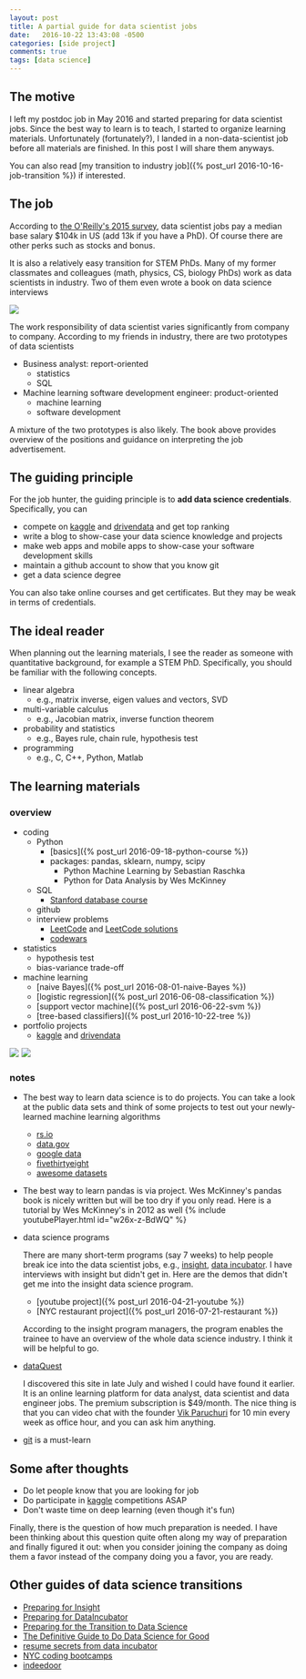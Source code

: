 ```yaml
---
layout: post
title: A partial guide for data scientist jobs
date:   2016-10-22 13:43:08 -0500
categories: [side project]
comments: true
tags: [data science]
---
```


## The motive

I left my postdoc job in May 2016 and started preparing for data scientist jobs. Since the best way to learn is to teach, I started to organize learning materials.
Unfortunately (fortunately?), I landed in a non-data-scientist job before all materials are finished.
In this post I will share them anyways.

You can also read [my transition to industry job]({% post_url 2016-10-16-job-transition %}) if interested.

## The job

According to [the O'Reilly's 2015 survey](https://www.oreilly.com/ideas/2015-data-science-salary-survey/), data scientist jobs pay a median base salary $104k in US (add 13k if you have a PhD). Of course there are other perks such as stocks and bonus.

It is also a relatively easy transition for STEM PhDs. 
Many of my former classmates and colleagues (math, physics, CS, biology PhDs)
work as data scientists in industry.
Two of them even wrote a book on data science interviews

<a href="https://www.amazon.com/gp/product/1511977485/ref=as_li_tl?ie=UTF8&camp=1789&creative=9325&creativeASIN=1511977485&linkCode=as2&tag=nosarthur2016-20&linkId=7b8242100ed91c5b3a911ae10fba1494" target="_blank"><img border="0" src="//ws-na.amazon-adsystem.com/widgets/q?_encoding=UTF8&MarketPlace=US&ASIN=1511977485&ServiceVersion=20070822&ID=AsinImage&WS=1&Format=_SL250_&tag=nosarthur2016-20" ></a><img src="//ir-na.amazon-adsystem.com/e/ir?t=nosarthur2016-20&l=am2&o=1&a=1511977485" width="1" height="1" border="0" alt="" style="border:none !important; margin:0px !important;" />


The work responsibility of data scientist varies significantly from company to company.
According to my friends in industry, there are two prototypes of data scientists

* Business analyst: report-oriented
    * statistics
    * SQL
* Machine learning software development engineer: product-oriented
    * machine learning
    * software development

A mixture of the two prototypes is also likely.
The book above provides overview of the positions and guidance on 
interpreting the job advertisement.

## The guiding principle

For the job hunter, the guiding principle is to **add data science credentials**.
Specifically, you can 

* compete on [kaggle][k] and [drivendata](https://www.drivendata.org/competitions/) and get top ranking
* write a blog to show-case your data science knowledge and projects
* make web apps and mobile apps to show-case your software development skills
* maintain a github account to show that you know git
* get a data science degree

You can also take online courses and get certificates.
But they may be weak in terms of credentials.

## The ideal reader

When planning out the learning materials, 
I see the reader as someone with quantitative background, for example
a STEM PhD. Specifically, you should be familiar with the following concepts. 

* linear algebra
    * e.g., matrix inverse, eigen values and vectors, SVD
* multi-variable calculus
    * e.g., Jacobian matrix, inverse function theorem
* probability and statistics 
    * e.g., Bayes rule, chain rule, hypothesis test
* programming 
    * e.g., C, C++, Python, Matlab

## The learning materials

### overview 

* coding
    * Python
        * [basics]({% post_url 2016-09-18-python-course %})
        * packages: pandas, sklearn, numpy, scipy
            * Python Machine Learning by Sebastian Raschka
            * Python for Data Analysis by Wes McKinney
    * SQL
        * [Stanford database course](https://lagunita.stanford.edu/courses/DB/2014/SelfPaced/about)
    * github
    * interview problems
        * [LeetCode](https://leetcode.com) and [LeetCode solutions](https://lefttree.gitbooks.io/leetcode-categories/content/index.html)
        * [codewars](http://codewars.com) 
* statistics
    * hypothesis test
    * bias-variance trade-off
* machine learning
    * [naive Bayes]({% post_url 2016-08-01-naive-Bayes %})
    * [logistic regression]({% post_url 2016-06-08-classification %})
    * [support vector machine]({% post_url 2016-06-22-svm %})
    * [tree-based classifiers]({% post_url 2016-10-22-tree %})
* portfolio projects
    * [kaggle][k] and [drivendata](https://www.drivendata.org/competitions/)

<a href="https://www.amazon.com/gp/product/1783555130/ref=as_li_tl?ie=UTF8&camp=1789&creative=9325&creativeASIN=1783555130&linkCode=as2&tag=nosarthur2016-20&linkId=2ee4b687ce82f8951c5da8c79ec58e9d" target='_blank'><img border="0" src="//ws-na.amazon-adsystem.com/widgets/q?_encoding=UTF8&MarketPlace=US&ASIN=1783555130&ServiceVersion=20070822&ID=AsinImage&WS=1&Format=_SL250_&tag=nosarthur2016-20" ></a><img src="//ir-na.amazon-adsystem.com/e/ir?t=nosarthur2016-20&l=am2&o=1&a=1783555130" width="1" height="1" border="0" alt="" style="border:none !important; margin:0px !important;" />
<a href="https://www.amazon.com/gp/product/1449319793/ref=as_li_tl?ie=UTF8&camp=1789&creative=9325&creativeASIN=1449319793&linkCode=as2&tag=nosarthur2016-20&linkId=f5078360e619a6aee93ebedfa23f71a5" target='_blank'><img border="0" src="//ws-na.amazon-adsystem.com/widgets/q?_encoding=UTF8&MarketPlace=US&ASIN=1449319793&ServiceVersion=20070822&ID=AsinImage&WS=1&Format=_SL250_&tag=nosarthur2016-20" ></a><img src="//ir-na.amazon-adsystem.com/e/ir?t=nosarthur2016-20&l=am2&o=1&a=1449319793" width="1" height="1" border="0" alt="" style="border:none !important; margin:0px !important;" />

### notes

* The best way to learn data science is to do projects. You can take a look at the public data sets and think of some projects to test out your newly-learned machine learning algorithms
    * [rs.io](http://rs.io/100-interesting-data-sets-for-statistics/)
    * [data.gov](http://catalog.data.gov/dataset)
    * [google data](https://cloud.google.com/bigquery/public-data/#usa-names)
    * [fivethirtyeight](https://github.com/fivethirtyeight/data)
    * [awesome datasets](https://github.com/caesar0301/awesome-public-datasets)
* The best way to learn pandas is via project. Wes McKinney's pandas book is nicely written but will be too dry if you only read.  Here is a tutorial by Wes McKinney's in 2012 as well
{% include youtubePlayer.html id="w26x-z-BdWQ" %}
* data science programs

    There are many short-term programs (say 7 weeks) to help people break ice into the data scientist jobs, 
    e.g., [insight](http://insightdatascience.com), [data incubator](https://www.thedataincubator.com/). I have interviews with insight but didn't get in. Here are the demos that didn't get me into the insight data science program.

    * [youtube project]({% post_url 2016-04-21-youtube %})
    * [NYC restaurant project]({% post_url 2016-07-21-restaurant %})

    According to the insight program managers, the program 
    enables the trainee to have an overview of the whole data science industry.
    I think it will be helpful to go. 

* [dataQuest](https://www.dataquest.io)
    
    I discovered this site in late July and wished I could have found it earlier. 
    It is an online learning platform for data analyst, data scientist and data engineer jobs. The premium subscription is $49/month. 
    The nice thing is that you can video chat with the founder [Vik Paruchuri](http://www.vikparuchuri.com) for 10 min every week as office hour, and you can ask him anything.
* [git](https://en.wikipedia.org/wiki/Git) is a must-learn

## Some after thoughts

* Do let people know that you are looking for job
* Do participate in [kaggle][k] competitions ASAP
* Don't waste time on deep learning (even though it's fun)

Finally, there is the question of how much preparation is needed.
I have been thinking about this question quite often along my way of preparation and finally figured it out:
when you consider joining the company as doing them a favor instead of the company doing you a favor, you are ready.

## Other guides of data science transitions

* [Preparing for Insight][1]
* [Preparing for DataIncubator][4]
* [Preparing for the Transition to Data Science][2]
* [The Definitive Guide to Do Data Science for Good][3]
* [resume secrets from data incubator](http://blog.thedataincubator.com/2016/07/5-secrets-for-writing-the-perfect-data-scientist-resume/)
* [NYC coding bootcamps](https://www.coursereport.com/cities/new-york-city)
* [indeedoor](https://jcp1016.shinyapps.io/indeedoor/)


[1]: http://insightdatascience.com/blog/preparing_for_insight.html
[2]: http://www.insightdatascience.com/blog/transition_to_ds.html
[3]: http://blog.datalook.io/definitive-guide-data-science-good/
[4]: http://blog.thedataincubator.com/2014/09/how-to-prepare-for-the-data-incubator/

[k]: http://www.kaggle.com

